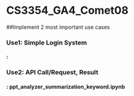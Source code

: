 # CS3354_GA4_Comet08

##Implement 2 most important use cases 

### Use1: Simple Login System
#### :
### Use2: API Call/Request, Result
#### : ppt_analyzer_summarization_keyword.ipynb
